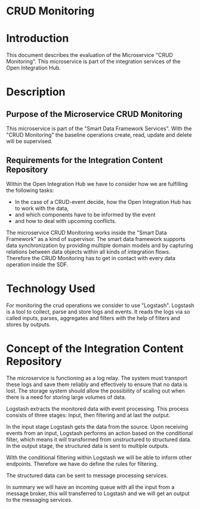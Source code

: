 # CRUD Monitoring

# Introduction

This document describes the evaluation of the Microservice "CRUD Monitoring".
This microservice is part of the integration services of the Open Integration Hub.

# Description

## Purpose of the Microservice CRUD Monitoring

This microservice is part of the "Smart Data Framework Services". With the "CRUD Monitoring" the baseline operations create, read, update and delete will be supervised.

## Requirements for the Integration Content Repository

Within the Open Integration Hub we have to consider how we are fulfilling the following tasks:

- In the case of a CRUD-event decide, how the Open Integration Hub has to work with the data,
- and which components have to be informed by the event
- and how to deal with upcoming conflicts.

The microservice CRUD Monitoring works inside the "Smart Data Framework" as a kind of supervisor. The smart data framework supports data synchronization by providing multiple domain models and by capturing relations between data objects within all kinds of integration flows. Therefore the CRUD Monitoring has to get in contact with every data operation inside the SDF.

# Technology Used

For monitoring the crud operations we consider to use "Logstash". Logstash is a tool to collect, parse and store logs and events. It reads the logs via so called inputs, parses, aggregates and filters with the help of filters and stores by outputs.

# Concept of the Integration Content Repository

The microservice is functioning as a log relay. The system must transport these logs and save them reliably and effectively to ensure that no data is lost. The storage system should allow the possibility of scaling out when there is a need for storing large volumes of data.

Logstash extracts the monitored data with event processing. This process consists of three stages: Input, then filtering and at last the output.

In the input stage Logstash gets the data from the source. Upon receiving events from an input, Logstash performs an action based on the conditional filter, which means it will transformed from unstructured to structured data. In the output stage, the structured data is sent to multiple outputs.

With the conditional filtering within Logstash we will be able to inform other endpoints. Therefore we have do define the rules for filtering.

The structured data can be sent to message processing services.

In summary we will have an incoming queue with all the input from a message broker, this will transferred to Logstash and we will get an output to the messaging services.
